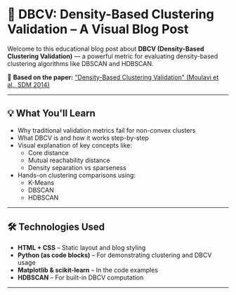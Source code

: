 # 🧠 DBCV: Density-Based Clustering Validation – A Visual Blog Post

Welcome to this educational blog post about **DBCV (Density-Based Clustering Validation)** — a powerful metric for evaluating density-based clustering algorithms like DBSCAN and HDBSCAN.

🧪 **Based on the paper:** ["Density-Based Clustering Validation" (Moulavi et al., SDM 2014)](https://www.dbs.ifi.lmu.de/~zimek/publications/SDM2014/DBCV.pdf)

---

## 💡 What You'll Learn

- Why traditional validation metrics fail for non-convex clusters
- What DBCV is and how it works step-by-step
- Visual explanation of key concepts like:
  - Core distance
  - Mutual reachability distance
  - Density separation vs sparseness
- Hands-on clustering comparisons using:
  - K-Means
  - DBSCAN
  - HDBSCAN

---

## 🛠️ Technologies Used

- **HTML + CSS** – Static layout and blog styling
- **Python (as code blocks)** – For demonstrating clustering and DBCV usage
- **Matplotlib & scikit-learn** – In the code examples
- **HDBSCAN** – For built-in DBCV computation

---


